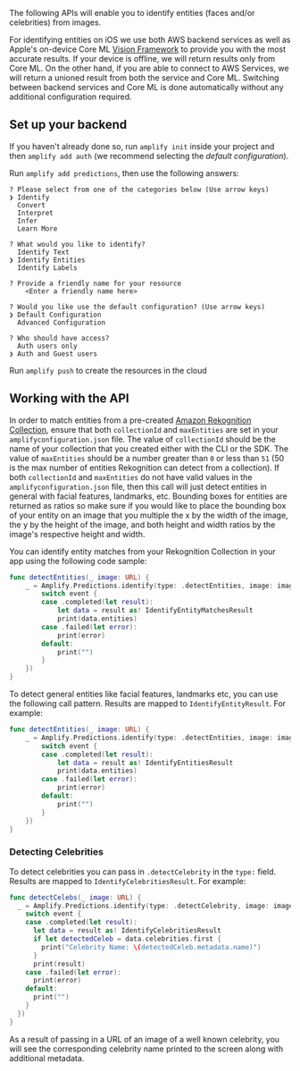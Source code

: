 The following APIs will enable you to identify entities (faces and/or celebrities) from images.

For identifying entities on iOS we use both AWS backend services as well as Apple's on-device Core ML [Vision Framework](https://developer.apple.com/documentation/vision) to provide you with the most accurate results.  If your device is offline, we will return results only from Core ML.  On the other hand, if you are able to connect to AWS Services, we will return a unioned result from both the service and Core ML.  Switching between backend services and Core ML is done automatically without any additional configuration required.

## Set up your backend

If you haven't already done so, run `amplify init` inside your project and then `amplify add auth` (we recommend selecting the *default configuration*).

Run `amplify add predictions`, then use the following answers:

```console
? Please select from one of the categories below (Use arrow keys)
❯ Identify
  Convert
  Interpret
  Infer
  Learn More
  
? What would you like to identify?
  Identify Text
❯ Identify Entities
  Identify Labels

? Provide a friendly name for your resource
    <Enter a friendly name here>

? Would you like use the default configuration? (Use arrow keys)
❯ Default Configuration
  Advanced Configuration

? Who should have access?
  Auth users only
❯ Auth and Guest users
```

Run `amplify push` to create the resources in the cloud


## Working with the API

In order to match entities from a pre-created [Amazon Rekognition Collection](https://docs.aws.amazon.com/rekognition/latest/dg/collections.html), ensure that both `collectionId` and `maxEntities` are set in your `amplifyconfiguration.json` file. The value of `collectionId` should be the name of your collection that you created either with the CLI or the SDK. The value of `maxEntities` should be a number greater than `0` or less than `51` (50 is the max number of entities Rekognition can detect from a collection). If both `collectionId` and `maxEntities` do not have valid values in the `amplifyconfiguration.json` file, then this call will just detect entities in general with facial features, landmarks, etc. Bounding boxes for entities are returned as ratios so make sure if you would like to place the bounding box of your entity on an image that you multiple the x by the width of the image, the y by the height of the image, and both height and width ratios by the image's respective height and width.

You can identify entity matches from your Rekognition Collection in your app using the following code sample:

``` swift
func detectEntities(_ image: URL) {
	_ = Amplify.Predictions.identify(type: .detectEntities, image: image, options: PredictionsIdentifyRequest.Options(), listener: { (event) in
		switch event {
		case .completed(let result):
			let data = result as! IdentifyEntityMatchesResult
			print(data.entities)
		case .failed(let error):
			print(error)
		default:
			print("")
		}
	})
}
```

To detect general entities like facial features, landmarks etc, you can use the following call pattern.  Results are mapped to `IdentifyEntityResult`.  For example:

``` swift
func detectEntities(_ image: URL) {
	_ = Amplify.Predictions.identify(type: .detectEntities, image: image, options: PredictionsIdentifyRequest.Options(), listener: { (event) in
		switch event {
		case .completed(let result):
			let data = result as! IdentifyEntitiesResult
			print(data.entities)
		case .failed(let error):
			print(error)
		default:
			print("")
		}
	})
}
```

### Detecting Celebrities

To detect celebrities you can pass in `.detectCelebrity` in the `type:` field.  Results are mapped to `IdentifyCelebritiesResult`.  For example:

``` swift
func detectCelebs(_ image: URL) {
  _ = Amplify.Predictions.identify(type: .detectCelebrity, image: image, options: PredictionsIdentifyRequest.Options(), listener: { (event) in
    switch event {
    case .completed(let result):
      let data = result as! IdentifyCelebritiesResult
      if let detectedCeleb = data.celebrities.first {
        print("Celebrity Name: \(detectedCeleb.metadata.name)")
      }
      print(result)
    case .failed(let error):
      print(error)
    default:
      print("")
    }
  })
}
```
As a result of passing in a URL of an image of a well known celebrity, you will see the corresponding celebrity name printed to the screen along with additional metadata.

